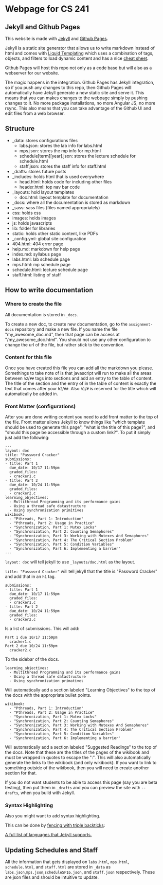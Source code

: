 # Webpage for CS 241

## Jekyll and Github Pages

This website is made with [Jekyll](https://jekyllrb.com/) and [Github Pages](https://help.github.com/articles/what-are-github-pages/).

Jekyll is a static site generator that allows us to write markdown instead of html and comes with [Liquid Templating](http://liquidmarkup.org/) which uses a combination of tags, objects, and filters to load dynamic content and has a nice [cheat sheet](http://cheat.markdunkley.com/).

Github Pages will host this repo not only as a code base but will also as a webserver for our website.

The magic happens in the integration. Github Pages has Jekyll integration, so if you push any changes to this repo, then Github Pages will automatically have Jekyll generate a new static site and serve it. This means that you can makes changes to the webpage simply by pushing changes to it. No more package installations, no more Angular JS, no more rsync. This also means that you can take advantage of the Github UI and edit files from a web browser.

## Structure

- _data: stores configurations files
  - labs.json: stores the lab info for labs.html
  - mps.json: stores the mp info for mp.html
  - schedule[term][year].json: stores the lecture schedule for schedule.html
  - staff.json: stores the staff info for staff.html
- _drafts: stores future posts
- _includes: holds html that is used everywhere
  - head.html: holds code for including other files
  - header.html: top nav bar code
- _layouts: hold layout templates
  - doc.html: layout template for documentation
- _docs: where all the documentation is stored as markdown
- _sass: sass files (files named appropriately)
- css: holds css
- images: holds images
- js: holds javascripts
- lib: folder for libraries
- static: holds other static content, like PDFs
- _config.yml: global site configuration
- 404.html: 404 error page
- help.md: markdown for help page
- index.md: syllabus page
- labs.html: lab schedule page
- mps.html: mp schedule page
- schedule.html: lecture schedule page
- staff.html: listing of staff

## How to write documentation

### Where to create the file

All documentation is stored in `_docs`.

To create a new doc, to create new documentation, go to the `assignment-docs` repository and make a new file. If you name the file "my_awesome_doc.md", then that page can be access at "/my_awesome_doc.html". You should not use any other configuration to change the url of the file, but rather stick to the convention.

### Content for this file

Once you have created this file you can add all the markdown you please. Somethings to take note of is that javascript will run to make all the areas between `h2`/`##` tags into sections and add an entry to the table of content. The title of the section and the entry of in the table of content is exactly the text that comes after your `h2`/`##`. Also `h1`/`#` is reserved for the title which will automatically be added in.

### Front Matter (configurations)

After you are done writing content you need to add front matter to the top of the file. Front matter allows Jekyll to know things like "which template should be used to generate this page", "what is the title of this page?", and "should this page be accessible through a custom link?". To put it simply just add the following:

```
---
layout: doc
title: "Password Cracker"
submissions:
- title: Part 1
  due_date: 10/17 11:59pm
  graded_files:
  - cracker1.c
- title: Part 2
  due_date: 10/24 11:59pm
  graded_files:
  - cracker2.c
learning_objectives:
  - Multithread Programming and its performance gains
  - Using a thread safe datastructure
  - Using synchronization primitives
wikibook:
  - "Pthreads, Part 1: Introduction"
  - "Pthreads, Part 2: Usage in Practice"
  - "Synchronization, Part 1: Mutex Locks"
  - "Synchronization, Part 2: Counting Semaphores"
  - "Synchronization, Part 3: Working with Mutexes And Semaphores"
  - "Synchronization, Part 4: The Critical Section Problem"
  - "Synchronization, Part 5: Condition Variables"
  - "Synchronization, Part 6: Implementing a barrier"
---
```

`layout: doc` will tell jekyll to use `_layouts/doc.html` as the layout.

`title: "Password Cracker"` will tell jekyll that the title is "Password Cracker" and add that in an `h1` tag.

```
submissions:
- title: Part 1
  due_date: 10/17 11:59pm
  graded_files:
  - cracker1.c
- title: Part 2
  due_date: 10/24 11:59pm
  graded_files:
  - cracker2.c
```
Is a list of submissions. This will add:

```
Part 1 due 10/17 11:59pm
  cracker1.c
Part 2 due 10/24 11:59pm
  cracker2.c
```

To the sidebar of the docs.

```
learning_objectives:
  - Multithread Programming and its performance gains
  - Using a thread safe datastructure
  - Using synchronization primatives
```

Will automatically add a section labeled "Learning Objectives" to the top of the docs with the appropriate bullet points.

```
wikibook:
  - "Pthreads, Part 1: Introduction"
  - "Pthreads, Part 2: Usage in Practice"
  - "Synchronization, Part 1: Mutex Locks"
  - "Synchronization, Part 2: Counting Semaphores"
  - "Synchronization, Part 3: Working with Mutexes And Semaphores"
  - "Synchronization, Part 4: The Critical Section Problem"
  - "Synchronization, Part 5: Condition Variables"
  - "Synchronization, Part 6: Implementing a barrier"
```

Will automatically add a section labeled "Suggested Readings" to the top of the docs. Note that these are the titles of the pages of the wikibook and must be wrapped in quotes to escape the ":". This will also automatically generate the links to the wikibook (and only wikibook). If you want to link to something outside of the wikibook, then you will need to create another section for that.

If you do not want students to be able to access this page (say you are beta testing), then put them in `_drafts` and you can preview the site with `--drafts`, when you build with Jekyll.

### Syntax Highlighting
Also you might want to add syntax highlighting.

This can be done by [fencing with triple backticks](https://github.com/adam-p/markdown-here/wiki/Markdown-Cheatsheet/e48fe59238600be6e1ec9e4add21c513cbac86d0#code):

[A full list of languages that Jekyll supports.](https://haisum.github.io/2014/11/07/jekyll-pygments-supported-highlighters/)


## Updating Schedules and Staff

All the information that gets displayed on `labs.html`, `mps.html`, `schedule.html`, and `staff.html` are stored in `_data` as `labs.json`,`mps.json`,`scheduleSP16.json`, and `staff.json` respectively. These are json files and should be intuitive to update.

